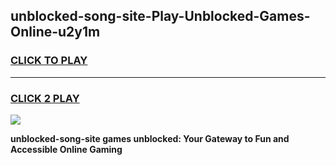 
## unblocked-song-site-Play-Unblocked-Games-Online-u2y1m
<h3>
<a href="https://premium76.site?title=unblocked-song-site&ref=25A">CLICK TO PLAY</a></h3>
<hr>

<h3>
<a href="https://premium76.site?title=unblocked-song-site&ref=25A">CLICK 2 PLAY</a>
  
</h3>

<a href="https://premium76.site?title=unblocked-song-site&ref=25A"><img src="https://clearcache.store/games.png"></a>


**unblocked-song-site games unblocked: Your Gateway to Fun and Accessible Online Gaming**
